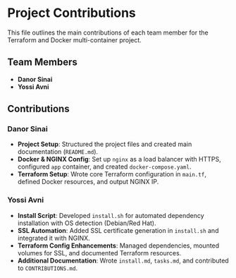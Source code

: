 # Project Contributions

This file outlines the main contributions of each team member for the Terraform and Docker multi-container project.

## Team Members

- **Danor Sinai**
- **Yossi Avni**

## Contributions

### Danor Sinai

- **Project Setup**: Structured the project files and created main documentation (`README.md`).
- **Docker & NGINX Config**: Set up `nginx` as a load balancer with HTTPS, configured `app` container, and created `docker-compose.yaml`.
- **Terraform Setup**: Wrote core Terraform configuration in `main.tf`, defined Docker resources, and output NGINX IP.

### Yossi Avni

- **Install Script**: Developed `install.sh` for automated dependency installation with OS detection (Debian/Red Hat).
- **SSL Automation**: Added SSL certificate generation in `install.sh` and integrated it with NGINX.
- **Terraform Config Enhancements**: Managed dependencies, mounted volumes for SSL, and documented Terraform resources.
- **Additional Documentation**: Wrote `install.md`, `tasks.md`, and contributed to `CONTRIBUTIONS.md`.
